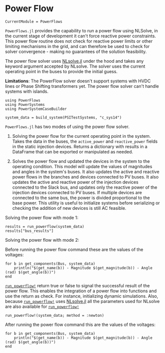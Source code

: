 # Power Flow

```@meta
CurrentModule = PowerFlows
```

`PowerFlows.jl` provides the capability to run a power flow using NLSolve, in the current
stage of development it can't force reactive power constraints. This power flow routine
does not check for reactive power limits or other limiting mechanisms in the grid, and can
therefore be used to check for solver convergence - making no guarantees
of the solution feasibility.

The power flow solver uses [NLsolve.jl](https://github.com/JuliaNLSolvers/NLsolve.jl) under
the hood and takes any keyword argument accepted by NLsolve. The solver uses the current
operating point in the buses to provide the initial guess.

**Limitations**: The PowerFlow solver doesn't support systems with HVDC lines or
Phase Shifting transformers yet. The power flow solver can't handle systems with islands.

````@example generated_power_flow
using PowerFlows
using PowerSystems
using PowerSystemCaseBuilder

system_data = build_system(PSITestSystems, "c_sys14")
````

`PowerFlows.jl` has two modes of using the power flow solver.

1. Solving the power flow for the current operating point in the system.
   Takes the data in the buses, the `active_power` and `reactive_power` fields
   in the static injection devices. Returns a dictionary with results in a DataFrame that
   can be exported or manipulated as needed.

2. Solves the power flow and updated the devices in the system to the operating condition.
   This model will update the values of magnitudes and angles in the system's buses. It
   also updates the active and reactive power flows in the branches and devices connected
   to PV buses. It also updates the active and reactive power of the injection devices
   connected to the Slack bus, and updates only the reactive power of the injection devices
   connected to PV buses. If multiple devices are connected to the same bus, the power is
   divided proportional to the base power.
   This utility is useful to initialize systems before serializing or checking the
   addition of new devices is still AC feasible.

Solving the power flow with mode 1:

````@example generated_power_flow
results = run_powerflow(system_data)
results["bus_results"]
````

Solving the power flow with mode 2:

Before running the power flow command these are the values of the
voltages:

````@example generated_power_flow
for b in get_components(Bus, system_data)
    println("$(get_name(b)) - Magnitude $(get_magnitude(b)) - Angle (rad) $(get_angle(b))")
end
````

[`run_powerflow!`](@ref) return true or false to signal the successful result of the power
flow. This enables the integration of a power flow into functions and use the return as check.
For instance, initializing dynamic simulations. Also, because [`run_powerflow!`](@ref) uses
[NLsolve.jl](https://github.com/JuliaNLSolvers/NLsolve.jl) all the parameters used for NLsolve
are also available for [`run_powerflow!`](@ref)

````@example generated_power_flow
run_powerflow!(system_data; method = :newton)
````

After running the power flow command this are the values of the
voltages:

````@example generated_power_flow
for b in get_components(Bus, system_data)
    println("$(get_name(b)) - Magnitude $(get_magnitude(b)) - Angle (rad) $(get_angle(b))")
end
````
